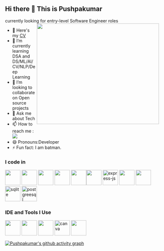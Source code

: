 ## Hi there 👋 This is Pushpakumar   
  
currently looking for entry-level Software Engineer roles     
<img align="right" width="400" height="330" src="https://user-images.githubusercontent.com/74038190/212750155-3ceddfbd-19d3-40a3-87af-8d329c8323c4.gif">
- 🔭 Here's my [CV](https://drive.google.com/file/d/1MGkVUCcKlCqO0N6ZrKNqtmlqiHFvZ_-1/view?usp=sharing)                                                 
- 🌱 I’m currently learning DSA and DS/ML/AI/CV/NLP/Deep Learning
- 👯 I’m looking to collaborate on Open source projects
- 💬 Ask me about Tech
- 📫 How to reach me :
<br /> [<img src="https://img.shields.io/badge/linktree-39E09B?style=for-the-badge&logo=linktree&logoColor=white" />](https://linktr.ee/pushpakumar02/)
- 😄 Pronouns:Developer
- ⚡ Fun fact: I am batman.

### I code in
<a href = "https://www.w3schools.com/python/"><img height="50" width="50" src="https://img.icons8.com/color/48/000000/python.png" /></a> <img height="50" width="50" src="https://img.icons8.com/color/48/000000/html-5.png" /> <img height="50" width="50" src="https://img.icons8.com/color/48/000000/css3.png" /> <img height="50" width="50" src="https://img.icons8.com/color/48/000000/javascript.png"/> <a href="https://getbootstrap.com/"><img height="50" width="50" src="https://img.icons8.com/color/48/000000/bootstrap.png" /><a><img height="50" width="50" src="https://img.icons8.com/color/48/000000/mongodb.png"/> <img width="50" height="50" src="https://img.icons8.com/color/48/express-js.png" alt="express-js"/>
<img height="50" width="50" src="https://img.icons8.com/color/48/000000/react-native.png"/>  <img height="50" width="50" src="https://img.icons8.com/color/48/000000/nodejs.png"/> <a href="https://www.sqlite.org/"><img width="50" height="50" src="https://img.icons8.com/ios/50/sqlite.png" alt="sqlite" /></a>  <img width="50" height="50" src="https://img.icons8.com/plasticine/100/postgreesql.png" alt="postgreesql" />

### IDE and Tools I Use
<img height="50" width="50" src="https://img.icons8.com/color/48/000000/visual-studio-code-2019.png"/> <img height="50" width="50" src="https://img.icons8.com/color/48/000000/pycharm.png"/> <img height="50" width="50" src="https://img.icons8.com/color/50/000000/git.png"/> <img width="50" height="50" src="https://img.icons8.com/fluency/48/canva.png" alt="canva"/> <img height="50" width="50" src="https://img.icons8.com/color/48/000000/figma--v1.png"/> 



<a href="https://linktr.ee/pushpakumar02/">[![Pushpakumar's github activity graph](https://github-readme-activity-graph.vercel.app/graph?username=pushpakumar02&bg_color=000000&color=fdf7fc&line=138626&point=ffffff&area=true&hide_border=true)](https://github.com/ashutosh00710/github-readme-activity-graph)</a>

